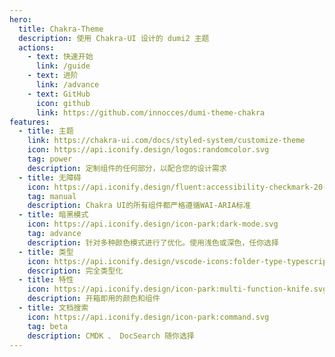```yaml
---
hero:
  title: Chakra-Theme
  description: 使用 Chakra-UI 设计的 dumi2 主题
  actions:
    - text: 快速开始
      link: /guide
    - text: 进阶
      link: /advance
    - text: GitHub
      icon: github
      link: https://github.com/innocces/dumi-theme-chakra
features:
  - title: 主题
    link: https://chakra-ui.com/docs/styled-system/customize-theme
    icon: https://api.iconify.design/logos:randomcolor.svg
    tag: power
    description: 定制组件的任何部分，以配合您的设计需求
  - title: 无障碍
    icon: https://api.iconify.design/fluent:accessibility-checkmark-20-regular.svg
    tag: manual
    description: Chakra UI的所有组件都严格遵循WAI-ARIA标准
  - title: 暗黑模式
    icon: https://api.iconify.design/icon-park:dark-mode.svg
    tag: advance
    description: 针对多种颜色模式进行了优化。使用浅色或深色，任你选择
  - title: 类型
    icon: https://api.iconify.design/vscode-icons:folder-type-typescript.svg
    description: 完全类型化
  - title: 特性
    icon: https://api.iconify.design/icon-park:multi-function-knife.svg
    description: 开箱即用的颜色和组件
  - title: 文档搜索
    icon: https://api.iconify.design/icon-park:command.svg
    tag: beta
    description: CMDK 、 DocSearch 随你选择
---
```

